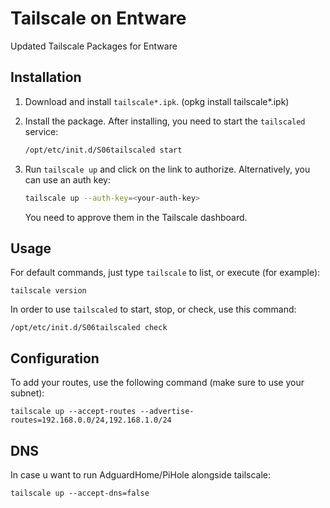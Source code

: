# Tailscale on Entware

Updated Tailscale Packages for Entware

## Installation

1. Download and install `tailscale*.ipk`. (opkg install tailscale*.ipk)



2. Install the package. After installing, you need to start the `tailscaled` service:

    ```bash
    /opt/etc/init.d/S06tailscaled start
    ```

3. Run `tailscale up` and click on the link to authorize. Alternatively, you can use an auth key:

    ```bash
    tailscale up --auth-key=<your-auth-key>
    ```

    You need to approve them in the Tailscale dashboard.

## Usage

For default commands, just type `tailscale` to list, or execute (for example):


    tailscale version


In order to use `tailscaled` to start, stop, or check, use this command:


    /opt/etc/init.d/S06tailscaled check


## Configuration

To add your routes, use the following command (make sure to use your subnet):


    tailscale up --accept-routes --advertise-routes=192.168.0.0/24,192.168.1.0/24

## DNS

In case u want to run AdguardHome/PiHole alongside tailscale:


    tailscale up --accept-dns=false

